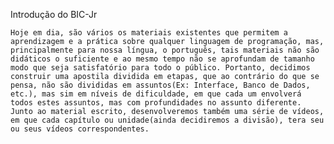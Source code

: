 Introdução do BIC-Jr

	Hoje em dia, são vários os materiais existentes que permitem a aprendizagem e a prática sobre qualquer linguagem de programação, mas, principalmente para nossa língua, o português, tais materiais não são didáticos o suficiente e ao mesmo tempo não se aprofundam de tamanho modo que seja satisfatório para todo o público. Portanto, decidimos construir uma apostila dividida em etapas, que ao contrário do que se pensa, não são divididas em assuntos(Ex: Interface, Banco de Dados, etc.), mas sim em níveis de dificuldade, em que cada um envolverá todos estes assuntos, mas com profundidades no assunto diferente.
	Junto ao material escrito, desenvolveremos também uma série de vídeos, em que cada capítulo ou unidade(ainda decidiremos a divisão), tera seu ou seus vídeos correspondentes.
 	
